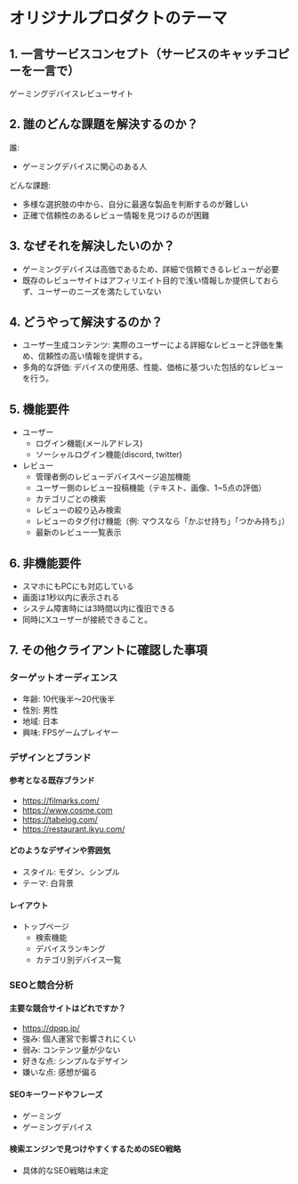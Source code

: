 # オリジナルプロダクトのテーマ

## 1. 一言サービスコンセプト（サービスのキャッチコピーを一言で）
ゲーミングデバイスレビューサイト

## 2. 誰のどんな課題を解決するのか？
誰: 
- ゲーミングデバイスに関心のある人

どんな課題:
- 多様な選択肢の中から、自分に最適な製品を判断するのが難しい
- 正確で信頼性のあるレビュー情報を見つけるのが困難

## 3. なぜそれを解決したいのか？
- ゲーミングデバイスは高価であるため、詳細で信頼できるレビューが必要
- 既存のレビューサイトはアフィリエイト目的で浅い情報しか提供しておらず、ユーザーのニーズを満たしていない

## 4. どうやって解決するのか？
- ユーザー生成コンテンツ: 実際のユーザーによる詳細なレビューと評価を集め、信頼性の高い情報を提供する。
- 多角的な評価: デバイスの使用感、性能、価格に基づいた包括的なレビューを行う。

## 5. 機能要件
- ユーザー
  - ログイン機能(メールアドレス)
  - ソーシャルログイン機能(discord, twitter)
- レビュー
  - 管理者側のレビューデバイスページ追加機能
  - ユーザー側のレビュー投稿機能（テキスト、画像、1~5点の評価）
  - カテゴリごとの検索
  - レビューの絞り込み検索
  - レビューのタグ付け機能（例: マウスなら「かぶせ持ち」「つかみ持ち」）
  - 最新のレビュー一覧表示

## 6. 非機能要件
- スマホにもPCにも対応している
- 画面は1秒以内に表示される
- システム障害時には3時間以内に復旧できる
- 同時にXユーザーが接続できること。

## 7. その他クライアントに確認した事項

### ターゲットオーディエンス
- 年齢: 10代後半～20代後半
- 性別: 男性
- 地域: 日本
- 興味: FPSゲームプレイヤー

### デザインとブランド

#### 参考となる既存ブランド
- https://filmarks.com/
- https://www.cosme.com
- https://tabelog.com/
- https://restaurant.ikyu.com/

#### どのようなデザインや雰囲気
- スタイル: モダン、シンプル
- テーマ: 白背景

#### レイアウト
- トップページ
  - 検索機能
  - デバイスランキング
  - カテゴリ別デバイス一覧

### SEOと競合分析

#### 主要な競合サイトはどれですか？
- https://dpqp.jp/
- 強み: 個人運営で影響されにくい
- 弱み: コンテンツ量が少ない
- 好きな点: シンプルなデザイン
- 嫌いな点: 感想が偏る

#### SEOキーワードやフレーズ
- ゲーミング
- ゲーミングデバイス

#### 検索エンジンで見つけやすくするためのSEO戦略
- 具体的なSEO戦略は未定